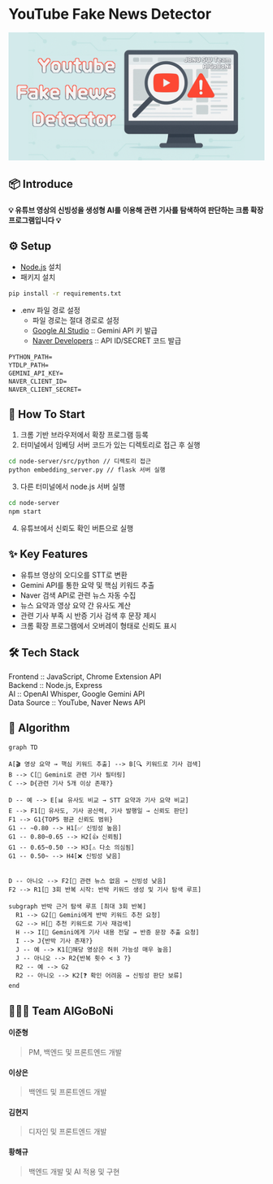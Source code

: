 # YouTube Fake News Detector
![youtube-fake-news-detector](image/README-iamge.png)

## 📦 Introduce

#### 💡 유튜브 영상의 신빙성을 생성형 AI를 이용해 관련 기사를 탐색하여 판단하는 크롬 확장프로그램입니다 💡

## ⚙️ Setup

+ [Node.js](https://nodejs.org/en) 설치
+ 패키지 설치
```bash
pip install -r requirements.txt
```
+ .env 파일 경로 설정   
   - 파일 경로는 절대 경로로 설정
   - [Google AI Studio](https://aistudio.google.com/prompts/new_chat) :: Gemini API 키 발급
   - [Naver Developers](https://developers.naver.com/main/) :: API ID/SECRET 코드 발급
``` dotenv
PYTHON_PATH=
YTDLP_PATH= 
GEMINI_API_KEY=   
NAVER_CLIENT_ID=
NAVER_CLIENT_SECRET=
```

## 🔎 How To Start
1. 크롬 기반 브라우저에서 확장 프로그램 등록
2. 터미널에서 임베딩 서버 코드가 있는 디렉토리로 접근 후 실행

```bash
cd node-server/src/python // 디렉토리 접근
python embedding_server.py // flask 서버 실행
```

3. 다른 터미널에서 node.js 서버 실행

```bash
cd node-server
npm start
```

4. 유튜브에서 신뢰도 확인 버튼으로 실행

## ✨ Key Features

- 유튜브 영상의 오디오를 STT로 변환
- Gemini API를 통한 요약 및 핵심 키워드 추출
- Naver 검색 API로 관련 뉴스 자동 수집
- 뉴스 요약과 영상 요약 간 유사도 계산
- 관련 기사 부족 시 반증 기사 검색 후 문장 제시
- 크롬 확장 프로그램에서 오버레이 형태로 신뢰도 표시

## 🛠️ Tech Stack

Frontend :: JavaScript, Chrome Extension API   
Backend :: Node.js, Express   
AI :: OpenAI Whisper, Google Gemini API    
Data Source :: YouTube, Naver News API

## 🧠 Algorithm

```mermaid
graph TD

A[🎬 영상 요약 → 핵심 키워드 추출] --> B[🔍 키워드로 기사 검색]
B --> C[🧠 Gemini로 관련 기사 필터링]
C --> D{관련 기사 5개 이상 존재?}

D -- 예 --> E[📊 유사도 비교 → STT 요약과 기사 요약 비교]
E --> F1[🧾 유사도, 기사 공신력, 기사 발행일 → 신뢰도 판단]
F1 --> G1{TOP5 평균 신뢰도 범위}
G1 -- ~0.80 --> H1[✅ 신빙성 높음]
G1 -- 0.80~0.65 --> H2[👍 신뢰됨]
G1 -- 0.65~0.50 --> H3[⚠️ 다소 의심됨]
G1 -- 0.50~ --> H4[❌ 신빙성 낮음]


D -- 아니오 --> F2[🚫 관련 뉴스 없음 → 신빙성 낮음]
F2 --> R1[🔁 3회 반복 시작: 반박 키워드 생성 및 기사 탐색 루프]

subgraph 반박 근거 탐색 루프 [최대 3회 반복]
  R1 --> G2[🧠 Gemini에게 반박 키워드 추천 요청]
  G2 --> H[📌 추천 키워드로 기사 재검색]
  H --> I[🧠 Gemini에게 기사 내용 전달 → 반증 문장 추출 요청]
  I --> J{반박 기사 존재?}
  J -- 예 --> K1[📢해당 영상은 허위 가능성 매우 높음]
  J -- 아니오 --> R2{반복 횟수 < 3 ?}
  R2 -- 예 --> G2
  R2 -- 아니오 --> K2[❓ 확인 어려움 → 신빙성 판단 보류]
end
```

## 🧑🏻‍💻 Team AlGoBoNi

#### 이준형 
>PM, 백엔드 및 프론트엔드 개발 

#### 이상은
>백엔드 및 프론트엔드 개발   

#### 김현지
>디자인 및 프론트엔드 개발

#### 황해규
>백엔드 개발 및 AI 적용 및 구현   